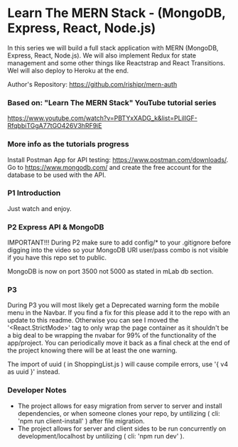 # Learn The MERN Stack - (MongoDB, Express, React, Node.js)

In this series we will build a full stack application with MERN (MongoDB, Express, React, Node.js). We will also implement Redux for state management and some other things like Reactstrap and React Transitions. Wel will also deploy to Heroku at the end.

Author's Repository: https://github.com/rishipr/mern-auth

### Based on: "Learn The MERN Stack" YouTube tutorial series

https://www.youtube.com/watch?v=PBTYxXADG_k&list=PLillGF-RfqbbiTGgA77tGO426V3hRF9iE

### More info as the tutorials progress

Install Postman App for API testing: https://www.postman.com/downloads/.  
Go to https://www.mongodb.com/ and create the free account for the database to be used with the API.

### P1 Introduction

Just watch and enjoy.

### P2 Express API & MongoDB

IMPORTANT!!! During P2 make sure to add config/\* to your .gitignore before digging into the video so your MongoDB URI user/pass combo is not visible if you have this repo set to public.

MongoDB is now on port 3500 not 5000 as stated in mLab db section.

### P3

During P3 you will most likely get a Deprecated warning form the mobile menu in the Navbar. If you find a fix for this please add it to the repo with an update to this readme. Otherwise you can see I moved the '<React.StrictMode>' tag to only wrap the page container as it shouldn't be a big deal to be wrapping the nvabar for 99% of the functionality of the app/project. You can periodically move it back as a final check at the end of the project knowing there will be at least the one warning.

The import of uuid ( in ShoppingList.js ) will cause compile errors, use '{ v4 as uuid }' instead.

### Developer Notes

- The project allows for easy migration from server to server and install dependencies, or when someone clones your repo, by untilizing ( cli: 'npm run client-install' ) after file migration.
- The project allows for server and client sides to be run concurrently on development/localhost by untilizing ( cli: 'npm run dev' ).
